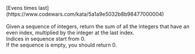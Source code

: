 <!DOCTYPE html>
<html lang="en">
  <head>
    <meta charset="UTF-8">
    <meta name="viewport" content="width=device-width, initial-scale=1.0">
  </head>
  <body>
      [Evens times last](https://www.codewars.com/kata/5a1a9e5032b8b98477000004)
      <br><br>
      Given a sequence of integers, return the sum of all the integers that have an even index, multiplied by the integer at the last index.
      <br>
      Indices in sequence start from 0.
      <br>
      If the sequence is empty, you should return 0.
      <br><br>
    </div>
  </body>
</html>
